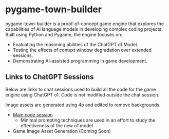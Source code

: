# pygame-town-builder

pygame-town-builder is a proof-of-concept game engine that explores the capabilities of AI language models in developing complex coding projects. Built using Python and Pygame, the engine focuses on:

* Evaluating the reasoning abilities of the ChatGPT o1 Model.
* Testing the effects of context window degradation over extended sessions.
* Demonstrating AI-assisted programming in game development.

## Links to ChatGPT Sessions

Below are links to chat sessions used to build all the code for the game engine using ChatGPT o1. Code is not modified outside the chat session.

Image assets are generated using 4o and edited to remove backgrounds.

* [Main code session](https://chatgpt.com/share/66e7a804-e0d4-8000-9b5d-f26ce419ad42)
    * Minimal prompting techniques are used in an effort to study the effectiveness of the new o1 model
* Game Image Asset Generation (Coming Soon)
